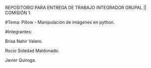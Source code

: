 REPOSITORIO PARA ENTREGA DE TRABAJO INTEGRADOR GRUPAL || COMISIÓN 1.

#Tema: Pillow - Manipulación de imágenes en python.

#Integrantes:

Brisa Nahir Valero.

Rocío Soledad Maldonado.

Javier Quiroga.
